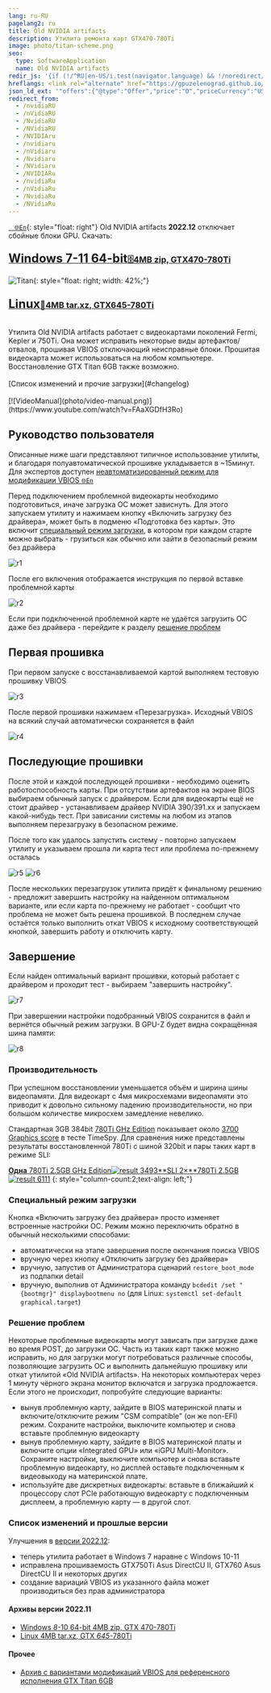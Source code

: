 ```yaml
---
lang: ru-RU
pagelang2: ru
title: Old NVIDIA artifacts
description: Утилита ремонта карт GTX470-780Ti
image: photo/titan-scheme.png
seo:
  type: SoftwareApplication
  name: Old NVIDIA artifacts
redir_js: '{if (!/^RU|en-US/i.test(navigator.language) && !/noredirect/.test(window.location.search)) window.location.replace("/NVIDIA" + window.location.search)}{if (/html$/.test(window.location.pathname) && !/noredirect/.test(window.location.search)) window.location.replace("/NVIDIARU" + window.location.search)}'
hreflangs: <link rel="alternate" href="https://gpuzelenograd.github.io/NVIDIA" hreflang="x-default"/> <link rel="alternate" href="https://gpuzelenograd.github.io/NVIDIA" hreflang="en"/> <link rel="alternate" href="https://gpuzelenograd.github.io/NVIDIARU" hreflang="ru"/>
json_ld_ext: '"offers":{"@type":"Offer","price":"0","priceCurrency":"USD"},"operatingSystem":"Windows 10 | Linux","applicationCategory":"UtilitiesApplication","applicationSubCategory":"VBIOS tool","aggregateRating":{"@type": "AggregateRating","ratingValue": "4.8","ratingCount":"1211"},"fileSize":"4MB","softwareVersion":"2022.12","interactionCount":{"UserDownloads":"100500"}'
redirect_from:
  - /nvidiaRU
  - /nVidiaRU
  - /NvidiaRU
  - /NVidiaRU
  - /NVIDIAru
  - /nvidiaru
  - /nVidiaru
  - /Nvidiaru
  - /NVidiaru
  - /NVIDIARu
  - /nvidiaRu
  - /nVidiaRu
  - /NvidiaRu
  - /NVidiaRu
---
```

[&nbsp;&nbsp;&nbsp;`🌐En`](https://gpuzelenograd.github.io/NVIDIA?noredirecten){: style="float: right"}
Old NVIDIA artifacts **2022.12** отключает сбойные блоки GPU. Скачать:
<br>

### [<big><big>**Windows 7-11 64-bit**</big></big>🗄️4MB zip, GTX470-780Ti](https://gpuzelenograd.github.io/releases/Windows_old_nvidia_artifacts-2022.12.zip)
![Titan](photo/titan-scheme.png){: style="float: right; width: 42%;"}
### [<big><big>**Linux**</big></big>🐧4MB tar.xz, GTX645-780Ti](https://gpuzelenograd.github.io/releases/Linux_old_nvidia_artifacts-2022.12.tar.xz)

<br>
Утилита Old NVIDIA artifacts работает с видеокартами поколений Fermi, Kepler и 750Ti. Она может исправить некоторые виды артефактов/отвалов, прошивая VBIOS отключающий неисправные блоки. Прошитая видеокарта может использоваться на любом компьютере. Восстановление GTX Titan 6GB также возможно.
<br>
<br>
[Список изменений и прочие загрузки](#changelog)
<br>
<br>
[![VideoManual](photo/video-manual.png)](https://www.youtube.com/watch?v=FAaXGDfH3Ro)

<br>

## Руководство пользователя
Описанные ниже шаги представляют типичное использование утилиты, и благодаря полуавтоматической прошивке укладывается в ~15минут. Для экспертов доступен [неавтоматизированный режим для модификации VBIOS `🌐En`](https://gpuzelenograd.github.io/EXPERT)

Перед подключением проблемной видеокарты необходимо подготовиться, иначе загрузка ОС может зависнуть. Для этого запускаем утилиту и нажимаем кнопку «Включить загрузку без драйвера», может быть в подменю «Подготовка без карты». Это включит [специальный режим загрузки](#bootmode), в котором при каждом старте можно выбрать - грузиться как обычно или зайти в безопасный режим без драйвера

![r1](photo/r1.png)

После его включения отображается инструкция по первой вставке проблемной карты

![r2](photo/r2.png)

Если при подключенной проблемной карте не удаётся загрузить ОС даже без драйвера  - перейдите к разделу [решение проблем](#troubleshootingsect)

## Первая прошивка
При первом запуске с восстанавливаемой картой выполняем тестовую прошивку VBIOS

![r3](photo/r3.png)

После первой прошивки нажимаем «Перезагрузка». Исходный VBIOS на всякий случай автоматически сохраняется в файл

![r4](photo/r4.png)

## Последующие прошивки

После этой и каждой последующей прошивки - необходимо оценить работоспособность карты. При отсутствии артефактов на экране BIOS выбираем обычный запуск с драйвером. Если для видеокарты ещё не стоит драйвер - устанавливаем драйвер NVIDIA 390/391.xx и запускаем какой-нибудь тест. При зависании системы на любом из этапов выполняем перезагрузку в безопасном режиме.

После того как удалось запустить систему - повторно запускаем утилиту и указываем прошла ли карта тест или проблема по-прежнему осталась

![r5](photo/r5.png)
![r6](photo/r6.png)

После нескольких перезагрузок утилита придёт к финальному решению - предложит завершить настройку на найденном оптимальном варианте, или если карта по-прежнему не работает - сообщит что проблема не может быть решена прошивкой. В последнем случае остаётся только выполнить откат VBIOS к исходному соответствующей кнопкой, завершить работу и отключить карту.

## Завершение
Если найден оптимальный вариант прошивки, который работает с драйвером и проходит тест - выбираем "завершить настройку".

![r7](photo/r7.png)

При завершении настройки подобранный VBIOS сохранится в файл и вернётся обычный режим загрузки. В GPU-Z будет видна сокращённая шина памяти:

![r8](photo/r8.png)

### Производительность
При успешном восстановлении уменьшается объём и ширина шины видеопамяти. Для видеокарт с 4мя микросхемами видеопамяти это приводит к довольно сильному падению производительности, но при большом количестве микросхем замедление невелико.

Стандартная 3GB 384bit [780Ti GHz Edition](https://www.techpowerup.com/gpu-specs/gigabyte-gtx-780-ti-ghz-edition.b2682) показывает около [3700 Graphics score](https://www.3dmark.com/search#advanced?test=spy%20P&cpuId=&gpuId=908&gpuCount=1&gpuType=ALL&deviceType=ALL&storageModel=ALL&memoryChannels=0&country=&scoreType=overallScore&hofMode=false&showInvalidResults=false&freeParams=&startDate=2017-01-01&endDate=2100-01-01&minGpuCoreClock=1150&maxGpuCoreClock=1340&minGpuMemClock=&maxGpuMemClock=&minCpuClock=&maxCpuClock=) в тесте TimeSpy. Для сравнения ниже представлены результаты восстановленной 780Ti с шиной 320bit и пары таких карт в режиме SLI:

[**Одна** 780Ti 2.5GB GHz Edition![result 3493](photo/780ti-ghz-3dmarkpreview.png)](https://www.3dmark.com/3dm/88862792)[**SLI 2×**780Ti 2.5GB![result 6111](photo/780ti-sli-3dmarkpreview.png)](https://www.3dmark.com/3dm/88861601)
{: style="column-count:2;text-align: left;"}

### <a id="bootmode">Специальный режим загрузки</a>
Кнопка «Включить загрузку без драйвера» просто изменяет встроенные настройки ОС. Режим можно переключить обратно в обычный несколькими способами:
* автоматически на этапе завершения после окончания поиска VBIOS
* вручную через кнопку «Отключить загрузку без драйвера»
* вручную, запустив от Администратора сценарий `restore_boot_mode` из подпапки detail
* вручную, выполнив от Администратора команду `bcdedit /set "{bootmgr}" displaybootmenu no` (для Linux: `systemctl set-default graphical.target`)

### <a id="troubleshootingsect">Решение проблем</a>
Некоторые проблемные видеокарты могут зависать при загрузке даже во время POST, до загрузки ОС. Часть из таких карт также можно исправить, но для загрузки могут потребоваться различные способы, позволяющие загрузить ОС и выполнить дальнейшую прошивку или откат утилитой «Old NVIDIA artifacts». На некоторых компьютерах через 1 минуту чёрного экрана монитор включатся и загрузка продложается. Если этого не происходит, попробуйте следующие варианты:
* вынув проблемную карту, зайдите в BIOS материнской платы и включите/отключите режим "CSM compatible" (он же non-EFI) режим. Сохраните настройки, выключите компьютер и снова вставьте проблемную видеокарту
* вынув проблемную карту, зайдите в BIOS материнской платы и включите опции «Integrated GPU» или «iGPU Multi-Monitor». Сохраните настройки, выключите компьютер и снова вставьте проблемную видеокарту, но дисплей оставьте подключенным к видеовыходу на материнской плате.
* используйте две дискретных видеокарты: вставьте в ближайший к процессору слот PCIe работающую видеокарту с подключенным дисплеем, а проблемную карту — в другой слот.

### <a id="changelog">Список изменений и прошлые версии</a>

Улучшения в [версии 2022.12](#top):
  * теперь утилита работает в Windows 7 наравне с Windows 10-11
  * исправлена прошиваемость GTX750Ti Asus DirectCU II, GTX760 Asus DirectCU II и некоторых других
  * создание вариаций VBIOS из указанного файла может производиться без прав администратора

#### Архивы версии 2022.11
  * [Windows <i>8</i>-10 64-bit 4MB zip, GTX 470-780Ti](https://gpuzelenograd.github.io/releases/Windows_old_nvidia_artifacts-2022.11.zip)
  * [Linux 4MB tar.xz, GTX <i>645</i>-780Ti](https://gpuzelenograd.github.io/releases/Linux_old_nvidia_artifacts-2022.11.tar.xz)

#### Прочее
  * [Архив c вариантами модификаций VBIOS для референсного исполнения GTX Titan 6GB](https://gpuzelenograd.github.io/releases/NVIDIA-GTX-Titan-6GB_Disable.zip)